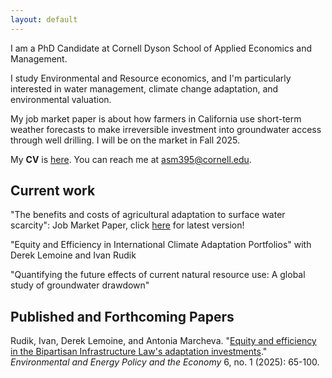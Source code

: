 ```yaml
---
layout: default
---
```


I am a PhD Candidate at Cornell Dyson School of Applied Economics and Management.

I study Environmental and Resource economics, and I'm particularly interested in water management, climate change adaptation, and environmental valuation.  

My job market paper is about how farmers in California use short-term weather forecasts to make irreversible investment into groundwater access through well drilling. I will be on the market in Fall 2025.

My **CV** is [here](./cv.html). You can reach me at <a href="asm395@cornell.edu">asm395@cornell.edu</a>.

## Current work

"The benefits and costs of agricultural adaptation to surface water scarcity": Job Market Paper, click [here](./jmp.html) for latest version! 

"Equity and Efficiency in International Climate Adaptation Portfolios" with Derek Lemoine and Ivan Rudik

"Quantifying the future effects of current natural resource use: A global study of groundwater drawdown"

## Published and Forthcoming Papers
<p>Rudik, Ivan, Derek Lemoine, and Antonia Marcheva. "<a href="https://www.journals.uchicago.edu/doi/full/10.1086/733357">Equity and efficiency in the Bipartisan Infrastructure Law's adaptation investments</a>." <em>Environmental and Energy Policy and the Economy</em> 6, no. 1 (2025): 65-100.</p>